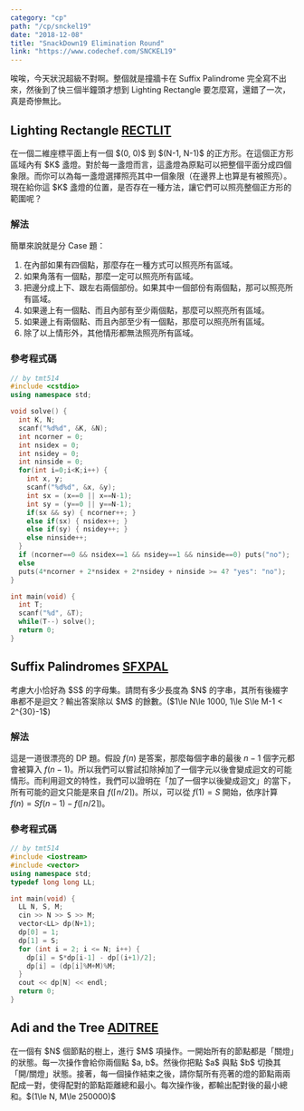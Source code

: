 ```yaml
---
category: "cp"
path: "/cp/snckel19"
date: "2018-12-08"
title: "SnackDown19 Elimination Round"
link: "https://www.codechef.com/SNCKEL19"
---
```


唉唉，今天狀況超級不對啊。整個就是撞牆卡在 Suffix Palindrome 完全寫不出來，然後到了快三個半鐘頭才想到 Lighting Rectangle 要怎麼寫，還錯了一次，真是奇慘無比。

## Lighting Rectangle [RECTLIT](https://www.codechef.com/SNCKEL19/problems/RECTLIT)

<theorem c="is-info">
在一個二維座標平面上有一個 $(0, 0)$ 到 $(N-1, N-1)$ 的正方形。在這個正方形區域內有 $K$ 盞燈。對於每一盞燈而言，這盞燈為原點可以把整個平面分成四個象限。而你可以為每一盞燈選擇照亮其中一個象限（在邊界上也算是有被照亮）。現在給你這 $K$ 盞燈的位置，是否存在一種方法，讓它們可以照亮整個正方形的範圍呢？
</theorem>

### 解法

簡單來說就是分 Case 題：

1. 在內部如果有四個點，那麼存在一種方式可以照亮所有區域。
2. 如果角落有一個點，那麼一定可以照亮所有區域。
3. 把邊分成上下、跟左右兩個部份。如果其中一個部份有兩個點，那可以照亮所有區域。
4. 如果邊上有一個點、而且內部有至少兩個點，那麼可以照亮所有區域。
5. 如果邊上有兩個點、而且內部至少有一個點，那麼可以照亮所有區域。
6. 除了以上情形外，其他情形都無法照亮所有區域。

<style>
#outer-rect {
     stroke-width: 4;
}
.blue.quadrant.region {
    fill: rgba(0,0,255,0.3);
}
.blue.quadrant.origin {
    fill: blue;
}
.blue.quadrant.boundary.start,
.blue.quadrant.boundary.end {
    stroke-width: 2;
    stroke: rgba(0,0,255,0.6);
}
.red.quadrant.region {
    fill: rgba(255, 0, 0, 0.3);
}
.red.quadrant.origin {
    fill: darkred;
}
.red.quadrant.boundary.start,
.red.quadrant.boundary.end {
    stroke-width: 2;
    stroke: rgba(200,0,0,0.6);
}
.yellow.quadrant.region {
    fill: rgba(255, 255, 0, 0.3);
}
.yellow.quadrant.origin {
    fill: gold;
}
.yellow.quadrant.boundary.start,
.yellow.quadrant.boundary.end {
    stroke-width: 2;
    stroke: rgba(233,233,0,0.6);
}
</style>

<mysvg width=300 height=200 viewbox="-10 -10 330 230">
<rect x=0 y=0 width=300 height=200 fill="none" stroke="black" id="outer-rect"></rect>
<display-inner
    quadrant
    dot-at-origin
    x=90 y=70 r=600
    angle-start="0" angle-end="90"
    boundary-at-start
    boundary-at-end
    c="blue"
    clip-href="#outer-rect"></display-inner>
<display-inner
    quadrant
    dot-at-origin
    x=160 y=120 r=600
    angle-start="270" angle-end="360"
    boundary-at-start
    boundary-at-end
    c="red"
    clip-href="#outer-rect"></display-inner>
<display-inner
    quadrant
    dot-at-origin
    x=185 y=90 r=600
    angle-start="180" angle-end="270"
    boundary-at-start
    boundary-at-end
    c="yellow"
    clip-href="#outer-rect"></display-inner>
</mysvg>

### 參考程式碼

```cpp
// by tmt514
#include <cstdio>
using namespace std;

void solve() {
  int K, N;
  scanf("%d%d", &K, &N);
  int ncorner = 0;
  int nsidex = 0;
  int nsidey = 0;
  int ninside = 0;
  for(int i=0;i<K;i++) {
    int x, y;
    scanf("%d%d", &x, &y);
    int sx = (x==0 || x==N-1);
    int sy = (y==0 || y==N-1);
    if(sx && sy) { ncorner++; }
    else if(sx) { nsidex++; }
    else if(sy) { nsidey++; }
    else ninside++;
  }
  if (ncorner==0 && nsidex==1 && nsidey==1 && ninside==0) puts("no");
  else
  puts(4*ncorner + 2*nsidex + 2*nsidey + ninside >= 4? "yes": "no");
}

int main(void) {
  int T;
  scanf("%d", &T);
  while(T--) solve();
  return 0;
}
```

## Suffix Palindromes [SFXPAL](https://www.codechef.com/SNCKEL19/problems/SFXPAL)

<theorem c="is-info">
考慮大小恰好為 $S$ 的字母集。請問有多少長度為 $N$ 的字串，其所有後綴字串都不是迴文？輸出答案除以 $M$ 的餘數。($1\le N\le 1000, 1\le S\le M-1 < 2^{30}-1$)
</theorem>

### 解法

這是一道很漂亮的 DP 題。假設 $f(n)$ 是答案，那麼每個字串的最後 $n-1$ 個字元都會被算入 $f(n-1)$。所以我們可以嘗試扣除掉加了一個字元以後會變成迴文的可能情形。而利用迴文的特性，我們可以證明在「加了一個字以後變成迴文」的當下，所有可能的迴文只能是來自 $f(\lceil n/2\rceil)$。所以，可以從 $f(1)=S$ 開始，依序計算 $f(n) = Sf(n-1) - f(\lceil n/2\rceil)$。

### 參考程式碼

```cpp
// by tmt514
#include <iostream>
#include <vector>
using namespace std;
typedef long long LL;

int main(void) {
  LL N, S, M;
  cin >> N >> S >> M;
  vector<LL> dp(N+1);
  dp[0] = 1;
  dp[1] = S;
  for (int i = 2; i <= N; i++) {
    dp[i] = S*dp[i-1] - dp[(i+1)/2];
    dp[i] = (dp[i]%M+M)%M;
  }
  cout << dp[N] << endl;
  return 0;
}
```

## Adi and the Tree [ADITREE](https://www.codechef.com/SNCKEL19/problems/ADITREE)

<theorem c="is-info">
在一個有 $N$ 個節點的樹上，進行 $M$ 項操作。一開始所有的節點都是「關燈」的狀態。每一次操作會給你兩個點 $a, b$。然後你把點 $a$ 與點 $b$ 切換其「開/關燈」狀態。接著，每一個操作結束之後，請你幫所有亮著的燈的節點兩兩配成一對，使得配對的節點距離總和最小。每次操作後，都輸出配對後的最小總和。$(1\le N, M\le 250000)$
</theorem>